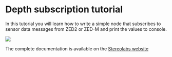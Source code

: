 # Depth subscription tutorial

In this tutorial you will learn how to write a simple node that subscribes to sensor data messages from ZED2 or ZED-M and print the values to console.

![](../images/tutorial_zed2_plots.jpg)

The complete documentation is available on the [Stereolabs website](https://docs.stereolabs.com/integrations/ros/sensors-data/)


